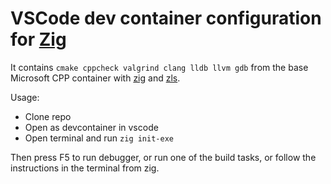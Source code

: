 # VSCode dev container configuration for [Zig](https://ziglang.org/)

It contains ``cmake cppcheck valgrind clang lldb llvm gdb`` from the base Microsoft CPP container with [zig](https://ziglang.org/) and [zls](https://github.com/zigtools/zls).

Usage:
- Clone repo
- Open as devcontainer in vscode
- Open terminal and run ``zig init-exe``

Then press F5 to run debugger, or run one of the build tasks, or follow the instructions in the terminal from zig.

